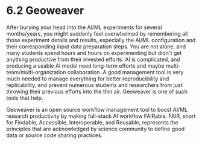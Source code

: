 
# 6.2 Geoweaver

After burying your head into the AI/ML experiments for several months/years, you might suddenly feel overwhelmed by remembering all those experiment details and results, especially the AI/ML configuration and their corresponding input data preparation steps. You are not alone, and many students spend hours and hours on experimenting but didn't get anything productive from their invested efforts. AI is complicated, and producing a usable AI model need long-term efforts and maybe multi-team/multi-organization collaboration. A good management tool is very much needed to manage everything for better reproducibility and replicability, and prevent numerous students and researchers from just throwing their previous efforts into the thin air. Geoweaver is one of such tools that help. 

Geoweaver is an open source workflow management tool to boost AI/ML research productivity by making full-stack AI workflow FAIRable. FAIR, short for Findable, Accessible, Interoperable, and Reusable, represents the principles that are acknowledged by science community to define good data or source code sharing practices.


